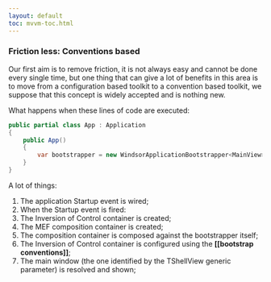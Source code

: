 ```yaml
---
layout: default
toc: mvvm-toc.html
---
```

### Friction less: Conventions based

Our first aim is to remove friction, it is not always easy and cannot be done every single time, but one thing that can give a lot of benefits in this area is to move from a configuration based toolkit to a convention based toolkit, we suppose that this concept is widely accepted and is nothing new.

What happens when these lines of code are executed:

```c#
public partial class App : Application
{
    public App()
    {
        var bootstrapper = new WindsorApplicationBootstrapper<MainView>();
    }
}
```

A lot of things:

1. The application Startup event is wired;
2. When the Startup event is fired:
  1. The Inversion of Control container is created;
  2. The MEF composition container is created;
  3. The composition container is composed against the bootstrapper itself;
  4. The Inversion of Control container is configured using the **[[bootstrap conventions]]**;
  5. The main window (the one identified by the TShellView generic parameter) is resolved and shown;